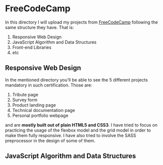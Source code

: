 # FreeCodeCamp

In this directory I will upload my projects from [FreeCodeCamp](www.freecodecamp.org) following the same structure they have. That is:

1. Responsive Web Design
2. JavaScript Algorithm and Data Structures
3. Front-end Libraries
4. etc

## Responsive Web Design

In the mentioned directory you'll be able to see the 5 different projects mandatory in such certification. Those are:

1. Tribute page
2. Survey form
3. Product landing page
4. Technical documentation page
5. Personal portfolio webpage

and are **mostly built out of plain HTML5 and CSS3**. I have tried to focus on practicing the usage of the flexbox model and the grid model in order to make them fully responsive. I have also tried to involve the SASS preprocessor in the design of some of them. 


## JavaScript Algorithm and Data Structures 

